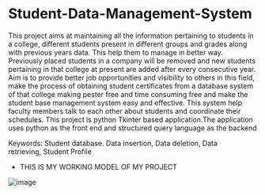 # Student-Data-Management-System

This project aims at maintaining all the information pertaining to students in a college, different students present in different groups and grades along with previous years data. This help them to manage in better way. Previously placed students in a company will be removed and new students pertaining in that college at present are added after every consecutive year. Aim is to provide better job opportunities and visibility to others in this field, make the process of obtaining student certificates from a database system of that college making pester free and time consuming free and make the student base management system easy and effective. This system help faculty members talk to each other about students and coordinate their schedules. This project is python Tkinter based application.The application uses python as the front end and structured query language as the backend

Keywords: Student database. Data insertion, Data deletion, Data retrieving, Student Profile

* THIS IS MY WORKING MODEL OF MY PROJECT

![image](https://github.com/sivaganesh124/Student-Data-Management-System/assets/117064719/cbb305a4-c5b5-4647-bf59-b493bd7202c0)
